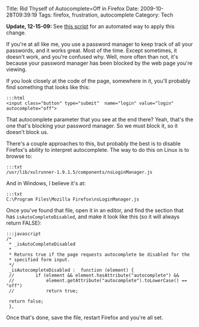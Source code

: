 Title: Rid Thyself of Autocomplete=Off in Firefox
Date: 2009-10-28T09:39:19
Tags: firefox, frustration, autocomplete
Category: Tech

**Update, 12-15-09:** See [this script][1] for an automated way to apply 
this change.

If you're at all like me, you use a password manager to keep track of all 
your passwords, and it works great. Most of the time. Except sometimes, 
it doesn't work, and you're confused why. Well, more often than not, 
it's because your password manager has been blocked by the web page you're 
viewing.

If you look closely at the code of the page, somewhere in it, 
you'll probably find something that looks like this:

    :::html
    <input class="button" type="submit"  name="login" value="login" autocomplete="off">


That autocomplete parameter that you see at the end there? Yeah, 
that's the one that's blocking your password manager. So we must block it, 
so it doesn't block us.

There's a couple approaches to this, but probably the best is to disable 
Firefox's ability to interpret autocomplete. The way to do this on Linux is
to browse to:

    :::txt
    /usr/lib/xulrunner-1.9.1.5/components/nsLoginManager.js


And in Windows, I believe it's at:

    :::txt
    C:\Program Files\Mozilla Firefox\nsLoginManager.js


Once you've found that file, open it in an editor, and find the section 
that has `isAutoCompleteDisabled`, and make it look like this (so it will 
always return FALSE):

    :::javascript
    /*
     * _isAutoCompleteDisabled
     *
     * Returns true if the page requests autocomplete be disabled for the
     * specified form input.
     */
     _isAutocompleteDisabled :  function (element) {
     //        if (element && element.hasAttribute("autocomplete") &&
     //            element.getAttribute("autocomplete").toLowerCase() == "off")
     //            return true;

     return false;
     },

Once that's done, save the file, restart Firefox and you're all set.

[1]: {filename}/script-to-rid-thyself-of-autocomplete-in-firefox.md
